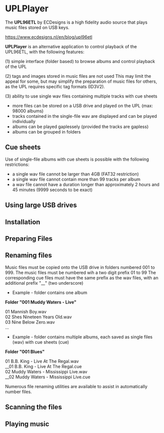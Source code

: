 # UPLPlayer


The **UPL96ETL** by ECDesigns is a high fidelity audio source that plays music files stored on USB keys.

https://www.ecdesigns.nl/en/blog/upl96etl

**UPLPlayer** is an alternative application to control playback of the UPL96ETL, with the following features:


(1) simple interface (folder based) to browse albums and control playback of the UPL

(2) tags and images stored in music files are not used
This may limit the appeal for some, but may simplify the preparation of music files for others, as the UPL requires specific tag formats (ID3V2). 

(3) ability to use single wav files containing multiple tracks with cue sheets
- more files can be stored on a USB drive and played on the UPL (max: 98000 albums)
- tracks contained in the single-file wav are displayed and can be played individually
- albums can be played gaplessely (provided the tracks are gapless)
- albums can be grouped in folders 

## Cue sheets

Use of single-file albums with cue sheets is possible with the following restrictions:

- a single wav file cannot be larger than 4GB (FAT32 restriction)
- a single wav file cannot contain more than 99 tracks per album
- a wav file cannot have a duration longer than approximately 2 hours and 45 minutes (9999 seconds to be exact)

## Using large USB drives

## Installation

## Preparing Files

## Renaming files

Music files must be copied onto the USB drive in folders numbered 001 to 999.
The music files must be numbered wih a two digit prefix 01 to 99
The corresponding cue files must have the same prefix as the wav files, with an additional prefix "__" (two underscore)


- Example - folder contains one album 

**Folder "001 Muddy Waters - Live"**

01 Mannish Boy.wav    
02 Shes Nineteen Years Old.wav    
03 Nine Below Zero.wav    
...

- Example - folder contains multiple albums, each saved as single files (wav) with cue sheets (cue)

**Folder "001 Blues"**

01 B.B. King - Live At The Regal.wav    
__01 B.B. King - Live At The Regal.cue    
02 Muddy Waters - Mississippi Live.wav    
__02 Muddy Waters - Mississippi Live.cue    

Numerous file renaming utilities are available to assist in automatically number files.

## Scanning the files

## Playing music
